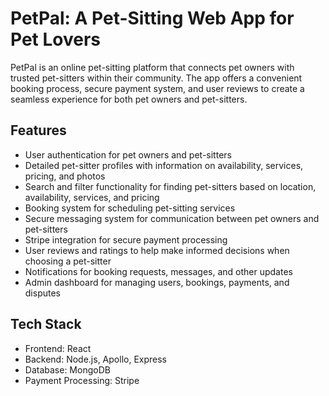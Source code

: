 # PetPal: A Pet-Sitting Web App for Pet Lovers

  PetPal is an online pet-sitting platform that connects pet owners with trusted pet-sitters within their community. The app offers a convenient booking process, secure payment system, and user reviews to create a seamless experience for both pet owners and pet-sitters.

## Features

* User authentication for pet owners and pet-sitters
* Detailed pet-sitter profiles with information on availability, services, pricing, and photos
* Search and filter functionality for finding pet-sitters based on location, availability, services, and pricing
* Booking system for scheduling pet-sitting services
* Secure messaging system for communication between pet owners and pet-sitters
* Stripe integration for secure payment processing
* User reviews and ratings to help make informed decisions when choosing a pet-sitter
* Notifications for booking requests, messages, and other updates
* Admin dashboard for managing users, bookings, payments, and disputes

## Tech Stack

* Frontend: React
* Backend: Node.js, Apollo, Express
* Database: MongoDB
* Payment Processing: Stripe
